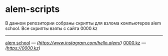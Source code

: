 # alem-scripts

В данном репозитории собраны скрипты для взлома компьютеров alem school. Все скрипты взяты с сайта 0000.kz

---

[alem school](#) — *(https://www.instagram.com/hello.alem/)*
[0000.kz](#) — *(https://0000.kz)*
